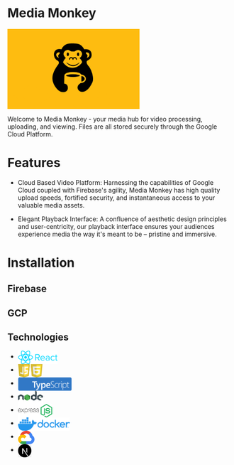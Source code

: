 # Media Monkey

 <img src="assets/logo-main.png" alt="logo-main" title="logo-main" align="center" height="180" />

Welcome to Media Monkey - your media hub for video processing, uploading, and viewing.
Files are all stored securely through the Google Cloud Platform.

# Features

- Cloud Based Video Platform: Harnessing the capabilities of Google Cloud coupled with Firebase's agility, Media Monkey has high quality upload speeds, fortified security, and instantaneous access to your valuable media assets.

- Elegant Playback Interface: A confluence of aesthetic design principles and user-centricity, our playback interface ensures your audiences experience media the way it's meant to be – pristine and immersive.

# Installation

## Firebase

## GCP

## Technologies

- <a href="#"><img src="assets/react-logo-color.png" alt="React" title="React" align="center" height='30'  /></a>
- <a href="#"><img src="assets/js-logo-color.png" alt="JavaScript" title="JavaScript" align="center" height='30'  /></a>
- <a href="#"><img src="assets/ts-logo-long-blue.png" alt="TypeScript" title="TypeScript" align="center" height='30'  /></a>
- <a href="#"><img src="assets/node-logo-color.png" alt="Node" title="Node" align="center" height='30'  /></a>
- <a href="#"><img src="assets/express-logo-color.png" alt="Express" title="Express" align="center" height='30'  /></a>
- <a href="#"><img src="assets/docker-logo-color.png" alt="Docker" title="Docker" align="center" height='30'  /></a>
- <a href="#"><img src="assets/gcp-logo-color.svg" alt="GCP" title="GCP" align="center" height='30'  /></a>
- <a href="#"><img src="assets/nextjs-logo-color.png" alt="nextjs" title="nextjs" align="center" height='30'  /></a>
